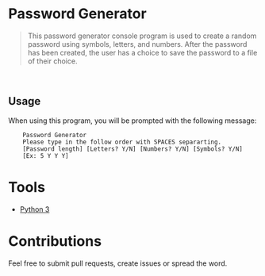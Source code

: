 # Password Generator

> This password generator console program is used to create a random password using symbols, letters, and numbers. After the password has been created, the user has a choice to save the password to a file of their choice.
<br>

## Usage
When using this program, you will be prompted with the following message:
```
    Password Generator
    Please type in the follow order with SPACES separarting.
    [Password length] [Letters? Y/N] [Numbers? Y/N] [Symbols? Y/N]
    [Ex: 5 Y Y Y]
```
# Tools
* <a href="https://www.python.org/downloads/">Python 3</a>

# <a name="contributions"></a> Contributions
Feel free to submit pull requests, create issues or spread the word.
